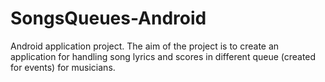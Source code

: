 # SongsQueues-Android
Android application project. The aim of the project is to create an application for handling song lyrics and scores in different queue (created for events) for musicians.
